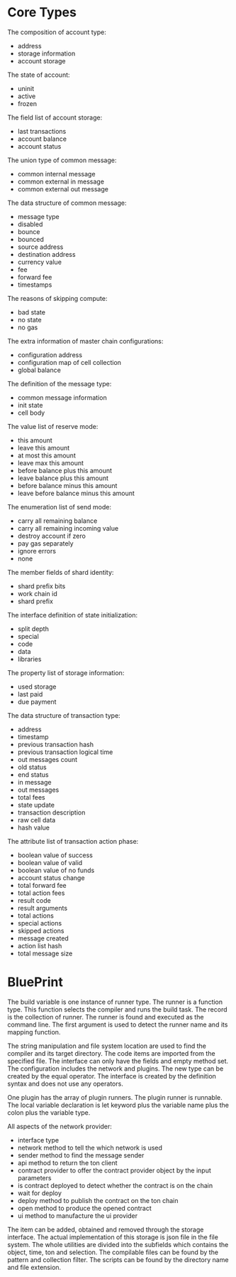 # Core Types

The composition of account type:
  - address
  - storage information
  - account storage

The state of account:
  - uninit
  - active
  - frozen

The field list of account storage:
  - last transactions
  - account balance
  - account status

The union type of common message:
  - common internal message
  - common external in message
  - common external out message

The data structure of common message:
  - message type
  - disabled
  - bounce
  - bounced
  - source address
  - destination address
  - currency value
  - fee
  - forward fee
  - timestamps

The reasons of skipping compute:
  - bad state
  - no state
  - no gas

The extra information of master chain configurations:
  - configuration address
  - configuration map of cell collection
  - global balance

The definition of the message type:
  - common message information
  - init state
  - cell body

The value list of reserve mode:
  - this amount
  - leave this amount
  - at most this amount
  - leave max this amount
  - before balance plus this amount
  - leave balance plus this amount
  - before balance minus this amount
  - leave before balance minus this amount

The enumeration list of send mode:
  - carry all remaining balance
  - carry all remaining incoming value
  - destroy account if zero
  - pay gas separately
  - ignore errors
  - none

The member fields of shard identity:
  - shard prefix bits
  - work chain id
  - shard prefix

The interface definition of state initialization:
  - split depth
  - special
  - code
  - data
  - libraries

The property list of storage information:
  - used storage
  - last paid
  - due payment

The data structure of transaction type:
  - address
  - timestamp
  - previous transaction hash
  - previous transaction logical time
  - out messages count
  - old status
  - end status
  - in message
  - out messages
  - total fees
  - state update
  - transaction description
  - raw cell data
  - hash value

The attribute list of transaction action phase:
  - boolean value of success
  - boolean value of valid
  - boolean value of no funds
  - account status change
  - total forward fee
  - total action fees
  - result code
  - result arguments
  - total actions
  - special actions
  - skipped actions
  - message created
  - action list hash
  - total message size

# BluePrint

The build variable is one instance of runner type. The runner is a function type. This function selects the compiler and runs the build task. The record is the collection of runner. The runner is found and executed as the command line. The first argument is used to detect the runner name and its mapping function.

The string manipulation and file system location are used to find the compiler and its target directory. The code items are imported from the specified file. The interface can only have the fields and empty method set. The configuration includes the network and plugins. The new type can be created by the equal operator. The interface is created by the definition syntax and does not use any operators. 

One plugin has the array of plugin runners. The plugin runner is runnable. The local variable declaration is let keyword plus the variable name plus the colon plus the variable type. 

All aspects of the network provider:
  - interface type
  - network method to tell the which network is used
  - sender method to find the message sender
  - api method to return the ton client
  - contract provider to offer the contract provider object by the input parameters
  - is contract deployed to detect whether the contract is on the chain
  - wait for deploy
  - deploy method to publish the contract on the ton chain
  - open method to produce the opened contract
  - ui method to manufacture the ui provider

The item can be added, obtained and removed through the storage interface. The actual implementation of this storage is json file in the file system. The whole utilities are divided into the subfields which contains the object, time, ton and selection. The compilable files can be found by the pattern and collection filter. The scripts can be found by the directory name and file extension.


